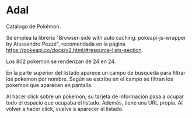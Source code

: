 # Adal
Catálogo de Pokémon.

Se emplea la librería "Browser-side with auto caching: pokeapi-js-wrapper by Alessandro Pezzé", recomendada en la página https://pokeapi.co/docs/v2.html/#resource-lists-section.

Los 802 pokemon se renderizan de 24 en 24.

En la parte superior del listado aparece un campo de búsqueda para filtrar los pokemon por nombre. Según se escribe en el campo se filtran los pokemon que aparecen en pantalla.

Al hacer click sobre un pokemon, su tarjeta de información pasa a ocupar todo el espacio que ocupaba el listado. Además, tiene una URL propia. Al volver a hacer click, vuelve a aparecer el listado.

